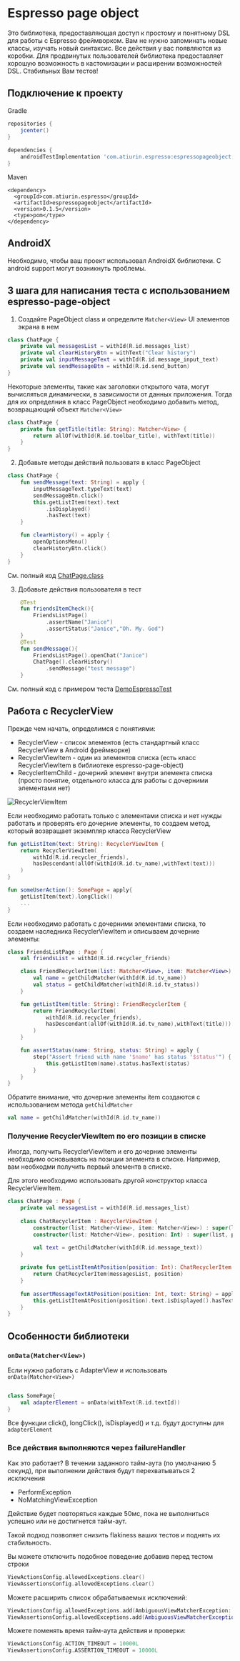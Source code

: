 # Espresso page object

Это библиотека, предоставляющая доступ к простому и понятному  DSL для работы с Espresso фреймворком.
Вам не нужно запоминать новые классы, изучать новый синтаксис. Все действия у вас появляются из коробки.
Для продвинутых пользователей библиотека предоставляет хорошую возможность в кастомизации и расширении возможностей DSL.
Стабильных Вам тестов!

## Подключение к проекту
Gradle
```groovy
repositories {
    jcenter()
}
    
dependencies {
    androidTestImplementation 'com.atiurin.espresso:espressopageobject:0.1.5'
}
```
Maven
```
<dependency>
  <groupId>com.atiurin.espresso</groupId>
  <artifactId>espressopageobject</artifactId>
  <version>0.1.5</version>
  <type>pom</type>
</dependency>
```

## AndroidX

Необходимо, чтобы ваш проект использовал AndroidX библиотеки. С android support могут возникнуть проблемы.

## 3 шага для написания теста с использованием espresso-page-object

1. Создайте PageObject class и определите `Matcher<View>` UI элементов экрана в нем

```kotlin
class ChatPage {
    private val messagesList = withId(R.id.messages_list)
    private val clearHistoryBtn = withText("Clear history")
    private val inputMessageText = withId(R.id.message_input_text)
    private val sendMessageBtn = withId(R.id.send_button)
}
```
Некоторые элементы, такие как заголовки открытого чата, могут вычисляться динамически, в зависимости от данных приложения.
Тогда для их определния в класс PageObject необходимо добавить метод, возвращающий объект `Matcher<View>`
```kotlin
class ChatPage {
    private fun getTitle(title: String): Matcher<View> {
        return allOf(withId(R.id.toolbar_title), withText(title))
    }
}
```

2. Добавьте методы действий пользоватя в класс PageObject

```kotlin
class ChatPage {
    fun sendMessage(text: String) = apply {
        inputMessageText.typeText(text)
        sendMessageBtn.click()
        this.getListItem(text).text
            .isDisplayed()
            .hasText(text)
    }

    fun clearHistory() = apply {
        openOptionsMenu()
        clearHistoryBtn.click()
    }
}
```
См. полный код [ChatPage.class](https://github.com/alex-tiurin/espresso-page-object/blob/master/app/src/androidTest/java/com/atiurin/espressopageobjectexample/pages/ChatPage.kt)

3. Добавьте действия пользователя в тест

```kotlin
    @Test
    fun friendsItemCheck(){
        FriendsListPage()
            .assertName("Janice")
            .assertStatus("Janice","Oh. My. God")
    }
    @Test
    fun sendMessage(){
        FriendsListPage().openChat("Janice")
        ChatPage().clearHistory()
            .sendMessage("test message")
    }
```

См. полный код с примером теста [DemoEspressoTest](https://github.com/alex-tiurin/espresso-page-object/blob/master/app/src/androidTest/java/com/atiurin/espressopageobjectexample/tests/DemoEspressoTest.kt)

## Работа с RecyclerView
Прежде чем начать, определимся с понятиями:
- RecyclerView - список элементов (есть стандартный класс RecyclerView в Android фреймворке)
- RecyclerViewItem - один из элементов списка (есть класс RecyclerViewItem в библиотеке espresso-page-object)
- RecyclerItemChild - дочерний элемент внутри элемента списка (просто понятие, отдельного класса для работы с дочерними элементами нет)

![RecyclerViewItem](https://github.com/alex-tiurin/espresso-page-object/blob/master/app/img/recyclerViewItem.png)

Если необходимо работать только с элементами списка и нет нужды работать и проверять его дочерние элементы, то создаем метод, который возвращает экземпляр класса RecyclerView

```kotlin
fun getListItem(text: String): RecyclerViewItem {
    return RecyclerViewItem(
        withId(R.id.recycler_friends),
        hasDescendant(allOf(withId(R.id.tv_name),withText(text)))
    )
}

fun someUserAction(): SomePage = apply{
    getListItem(text).longClick()
    ...
}
```

Если необходимо работать с дочерними элементами списка, то создаем наследника RecyclerViewItem и описываем дочерние элементы:

```kotlin
class FriendsListPage : Page {
    val friendsList = withId(R.id.recycler_friends)

    class FriendRecyclerItem(list: Matcher<View>, item: Matcher<View>) : RecyclerViewItem(list, item) {
        val name = getChildMatcher(withId(R.id.tv_name))
        val status = getChildMatcher(withId(R.id.tv_status))
    }

    fun getListItem(title: String): FriendRecyclerItem {
        return FriendRecyclerItem(
            withId(R.id.recycler_friends),
            hasDescendant(allOf(withId(R.id.tv_name),withText(title)))
        )
    }

    fun assertStatus(name: String, status: String) = apply {
        step("Assert friend with name '$name' has status '$status'") {
            this.getListItem(name).status.hasText(status)
        }
    }
}
```
Обратите внимание, что дочерние элементы item создаются с использованием метода `getChildMatcher`
```kotlin
val name = getChildMatcher(withId(R.id.tv_name))
```
### Получение RecyclerViewItem по его позиции в списке

Иногда, получить RecyclerViewItem и его дочерние элементы необходимо основываясь на позиции элемента в списке. Например, вам необходми получить первый элементв в списке.

Для этого необходимо использовать другой конструктор класса RecyclerViewItem.

```kotlin
class ChatPage : Page {
    private val messagesList = withId(R.id.messages_list)
    
    class ChatRecyclerItem : RecyclerViewItem {
        constructor(list: Matcher<View>, item: Matcher<View>) : super(list, item)
        constructor(list: Matcher<View>, position: Int) : super(list, position)

        val text = getChildMatcher(withId(R.id.message_text))
    }
    
    private fun getListItemAtPosition(position: Int): ChatRecyclerItem {
        return ChatRecyclerItem(messagesList, position)
    }
    
    fun assertMessageTextAtPosition(position: Int, text: String) = apply {
        this.getListItemAtPosition(position).text.isDisplayed().hasText(text)
    }
}
```

## Особенности библиотеки

### `onData(Matcher<View>)`
Если нужно работать с AdapterView и использовать `onData(Matcher<View>)`
```kotlin

class SomePage{
    val adapterElement = onData(withText(R.id.textId))
}
```
Все функции click(), longClick(), isDisplayed() и т.д. будут доступны для `adapterElement`

### Все действия выполняются через failureHandler

Как это работает? В течении заданного тайм-аута (по умолчанию 5 секунд), при выполнении действия будут перехватываться 2 исключения
- PerformException
- NoMatchingViewException

Действие будет повторяться каждые 50мс, пока не выполниться успешно или не достигнется тайм-аут. 

Такой подход позволяет снизить flakiness ваших тестов и поднять их стабильность.

Вы можете отключить подобное поведение добавив перед тестом строки
```kotlin
ViewActionsConfig.allowedExceptions.clear()     
ViewAssertionsConfig.allowedExceptions.clear() 
```
Можете расширить список обрабатываемых исключений:
```kotlin
ViewActionsConfig.allowedExceptions.add(AmbiguousViewMatcherException::class.java)
ViewAssertionsConfig.allowedExceptions.add(AmbiguousViewMatcherException::class.java)
```
Можете поменять время тайм-аута действия и проверки:
```kotlin
ViewActionsConfig.ACTION_TIMEOUT = 10000L
ViewAssertionsConfig.ASSERTION_TIMEOUT = 10000L
```
